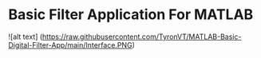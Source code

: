 ﻿# Basic Filter Application For MATLAB

![alt text]
(https://raw.githubusercontent.com/TyronVT/MATLAB-Basic-Digital-Filter-App/main/Interface.PNG)
